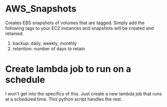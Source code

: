 # AWS_Snapshots
Creates EBS snapshots of volumes that are tagged.  Simply add the following tags to your EC2 instances and snapshots will be created and retained.

1) backup:  daily, weekly, monthly
2) retention: number of days to retain

# Create lambda job to run on a schedule
I won't get into the specifics of this.  Just create a new lambda job that runs at a scheduled time.  This python script handles the rest.
